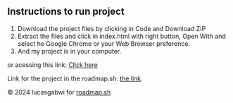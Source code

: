 ## Instructions to run project
1. Download the project files by clicking in Code and Download ZIP
2. Extract the files and click in index.html with right button, Open With and select he Google Chrome or your Web Browser preference.
3. And my project is in your computer.<br>

or acessing this link: [Click here](https://roadmap.sh/projects/single-page-cv)

<p>Link for the project in the roadmap.sh: <a href="https://roadmap.sh/projects/single-page-cv">the link</a>.</p>

&copy; 2024 lucasgabwi for <a href="https://roadmap.sh">roadmap.sh</a>
